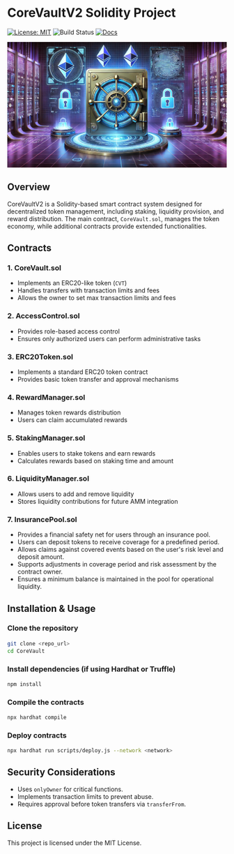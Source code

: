 # CoreVaultV2 Solidity Project
[![License: MIT](https://img.shields.io/badge/License-MIT-yellow.svg)](https://opensource.org/licenses/MIT)
![Build Status](https://github.com/AaronZaki/CoreVaultV2/actions/workflows/build.yml/badge.svg)
[![Docs](https://img.shields.io/badge/docs-%F0%9F%93%84-blue)]([https://your-docs-url.com](https://medium.com/core-vault/tagged/solidity))

![CoreVault Banner](./assets/banner.png)


## Overview
CoreVaultV2 is a Solidity-based smart contract system designed for decentralized token management, including staking, liquidity provision, and reward distribution. The main contract, `CoreVault.sol`, manages the token economy, while additional contracts provide extended functionalities.

## Contracts
### 1. **CoreVault.sol**
   - Implements an ERC20-like token (`CVT`)
   - Handles transfers with transaction limits and fees
   - Allows the owner to set max transaction limits and fees

### 2. **AccessControl.sol**
   - Provides role-based access control
   - Ensures only authorized users can perform administrative tasks

### 3. **ERC20Token.sol**
   - Implements a standard ERC20 token contract
   - Provides basic token transfer and approval mechanisms

### 4. **RewardManager.sol**
   - Manages token rewards distribution
   - Users can claim accumulated rewards

### 5. **StakingManager.sol**
   - Enables users to stake tokens and earn rewards
   - Calculates rewards based on staking time and amount

### 6. **LiquidityManager.sol**
   - Allows users to add and remove liquidity
   - Stores liquidity contributions for future AMM integration

### 7. **InsurancePool.sol**
   - Provides a financial safety net for users through an insurance pool.
   - Users can deposit tokens to receive coverage for a predefined period.
   - Allows claims against covered events based on the user's risk level and deposit amount.
   - Supports adjustments in coverage period and risk assessment by the contract owner.
   - Ensures a minimum balance is maintained in the pool for operational liquidity.


## Installation & Usage
### Clone the repository
```sh
git clone <repo_url>
cd CoreVault
```

### Install dependencies (if using Hardhat or Truffle)
```sh
npm install
```

### Compile the contracts
```sh
npx hardhat compile
```

### Deploy contracts
```sh
npx hardhat run scripts/deploy.js --network <network>
```

## Security Considerations
- Uses `onlyOwner` for critical functions.
- Implements transaction limits to prevent abuse.
- Requires approval before token transfers via `transferFrom`.

## License
This project is licensed under the MIT License.

